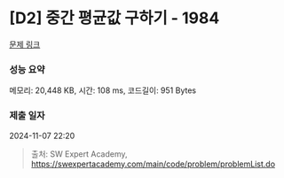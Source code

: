 # [D2] 중간 평균값 구하기 - 1984 

[문제 링크](https://swexpertacademy.com/main/code/problem/problemDetail.do?contestProbId=AV5Pw_-KAdcDFAUq) 

### 성능 요약

메모리: 20,448 KB, 시간: 108 ms, 코드길이: 951 Bytes

### 제출 일자

2024-11-07 22:20



> 출처: SW Expert Academy, https://swexpertacademy.com/main/code/problem/problemList.do